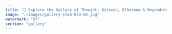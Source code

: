 ```yaml
---
title: "🧠 Explore the Gallery of Thought: Bitcoin, Ethereum & Beyond<br /><br />I've exported my LinkedIn history into a visual archive—an evolving gallery of reflections, critiques, and recalibrations. From Bitcoin’s belief architecture to Ethereum’s fluid coordination models, each post is a signal in the noise.<br /><br />🔗 https://lnkd.in/e_nnW2p5<br /><br />Whether you're decoding systemic vulnerabilities or exploring decentralized metaphors like the Toroidal Republic, this gallery offers a layered journey through crypto, cognition, and coordination.<br /><br />It’s not just a timeline—it’s a signal ecology."
image: "./images/gallery-item-053-02.jpg"
watermark: "57"
section: "gallery"
---
```

